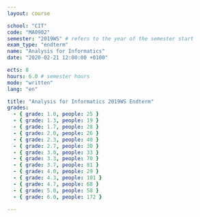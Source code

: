 ```yaml
---
layout: course

school: "CIT"
code: "MA0902"
semester: "2019WS" # refers to the year of the semester start
exam_type: "endterm"
name: "Analysis for Informatics"
date: "2020-02-21 12:00:00 +0100"

ects: 8
hours: 6.0 # semester hours
mode: "written"
lang: "en"

title: "Analysis for Informatics 2019WS Endterm"
grades:
  - { grade: 1.0, people: 25 }
  - { grade: 1.3, people: 19 }
  - { grade: 1.7, people: 28 }
  - { grade: 2.0, people: 26 }
  - { grade: 2.3, people: 40 }
  - { grade: 2.7, people: 30 }
  - { grade: 3.0, people: 33 }
  - { grade: 3.3, people: 70 }
  - { grade: 3.7, people: 81 }
  - { grade: 4.0, people: 29 }
  - { grade: 4.3, people: 101 }
  - { grade: 4.7, people: 68 }
  - { grade: 5.0, people: 58 }
  - { grade: 6.0, people: 172 }

---
```



